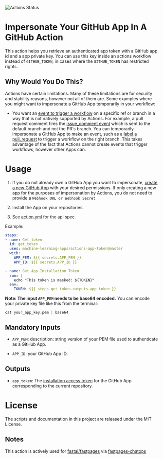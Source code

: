 ![Actions Status](https://github.com/machine-learning-apps/actions-app-token/workflows/Tests/badge.svg)

# Impersonate Your GitHub App In A GitHub Action

This action helps you retrieve an authenticated app token with a GitHub app id and a app private key.  You can use this key inside an actions workflow instead of `GITHUB_TOKEN`, in cases where the `GITHUB_TOKEN` has restricted rights.

## Why Would You Do This?


Actions have certain limitations.  Many of these limitations are for security and stability reasons, however not all of them are.  Some examples where you might want to impersonate a GitHub App temporarily in your workflow:

- You want an [event to trigger a workflow](https://help.github.com/en/articles/events-that-trigger-workflows) on a specific ref or branch in a way that is not natively supported by Actions.  For example, a pull request comment fires the [issue_comment event](https://help.github.com/en/articles/events-that-trigger-workflows#issue-comment-event-issue_comment) which is sent to the default branch and not the PR's branch.  You can temporarily impersonate a GitHub App to make an event, such as a [label a pull_request](https://help.github.com/en/articles/events-that-trigger-workflows#pull-request-event-pull_request) to trigger a workflow on the right branch. This takes advantage of the fact that Actions cannot create events that trigger workflows, however other Apps can. 

# Usage

1. If you do not already own a GitHub App you want to impersonate, [create a new GitHub App](https://developer.github.com/apps/building-github-apps/creating-a-github-app/) with your desired permissions.  If only creating a new app for the purposes of impersonation by Actions, you do not need to provide a `Webhook URL or Webhook Secret`

2. Install the App on your repositories. 

3. See [action.yml](action.yml) for the api spec.

Example:

```yaml
steps:
- name: Get token
  id: get_token
  uses: machine-learning-apps/actions-app-token@master
  with:
    APP_PEM: ${{ secrets.APP_PEM }}
    APP_ID: ${{ secrets.APP_ID }}

- name: Get App Installation Token
  run: |
    echo "This token is masked: ${TOKEN}"
  env: 
    TOKEN: ${{ steps.get_token.outputs.app_token }}
```

**Note: The input `APP_PEM` needs to be base64 encoded.**  You can encode your private key file like this from the terminal:

```
cat your_app_key.pem | base64
```

## Mandatory Inputs

- `APP_PEM`: description: string version of your PEM file used to authenticate as a GitHub App. 

- `APP_ID`: your GitHub App ID.

## Outputs

 - `app_token`: The [installation access token](https://developer.github.com/apps/building-github-apps/authenticating-with-github-apps/#authenticating-as-an-installation) for the GitHub App corresponding to the current repository.


# License

The scripts and documentation in this project are released under the MIT License.

## Notes

This action is actively used for [fastai/fastpages](https://github.com/fastai/fastpages) via [fastpages-chatops](https://github.com/apps/fastpages-chatops)
